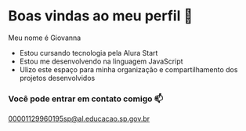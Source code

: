  # Boas vindas ao meu perfil 🖤

 Meu nome é Giovanna
 - Estou cursando tecnologia pela Alura Start
 - Estou me desenvolvendo na linguagem JavaScript
 - Ulizo este espaço para minha organização e compartilhamento dos projetos desenvolvidos

 ### Você pode entrar em contato comigo 📫

 00001129960195sp@al.educacao.sp.gov.br 

